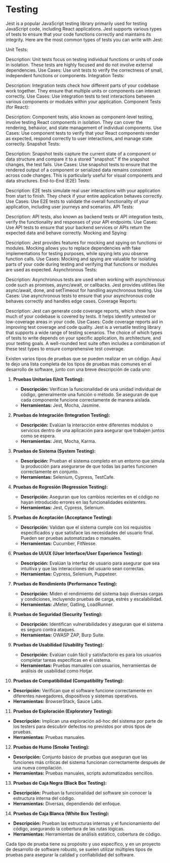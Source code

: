 # Testing

Jest is a popular JavaScript testing library primarily used for testing JavaScript code, including React applications. Jest supports various types of tests to ensure that your code functions correctly and maintains its integrity. Here are the most common types of tests you can write with Jest:

Unit Tests:

Description: Unit tests focus on testing individual functions or units of code in isolation. These tests are highly focused and do not involve external dependencies.
Use Cases: Use unit tests to verify the correctness of small, independent functions or components.
Integration Tests:

Description: Integration tests check how different parts of your codebase work together. They ensure that multiple units or components can interact correctly.
Use Cases: Use integration tests to test interactions between various components or modules within your application.
Component Tests (for React):

Description: Component tests, also known as component-level testing, involve testing React components in isolation. They can cover the rendering, behavior, and state management of individual components.
Use Cases: Use component tests to verify that your React components render as expected, respond correctly to user interactions, and manage state correctly.
Snapshot Tests:

Description: Snapshot tests capture the current state of a component or data structure and compare it to a stored "snapshot." If the snapshot changes, the test fails.
Use Cases: Use snapshot tests to ensure that the rendered output of a component or serialized data remains consistent across code changes. This is particularly useful for visual components and data structures.
End-to-End (E2E) Tests:

Description: E2E tests simulate real user interactions with your application from start to finish. They check if your entire application behaves correctly.
Use Cases: Use E2E tests to validate the overall functionality of your application, including user journeys and scenarios.
API Tests:

Description: API tests, also known as backend tests or API integration tests, verify the functionality and responses of your API endpoints.
Use Cases: Use API tests to ensure that your backend services or APIs return the expected data and behave correctly.
Mocking and Spying:

Description: Jest provides features for mocking and spying on functions or modules. Mocking allows you to replace dependencies with fake implementations for testing purposes, while spying lets you observe function calls.
Use Cases: Mocking and spying are valuable for isolating parts of your code during testing and verifying that functions or modules are used as expected.
Asynchronous Tests:

Description: Asynchronous tests are used when working with asynchronous code such as promises, async/await, or callbacks. Jest provides utilities like async/await, done, and setTimeout for handling asynchronous testing.
Use Cases: Use asynchronous tests to ensure that your asynchronous code behaves correctly and handles edge cases.
Coverage Reports:

Description: Jest can generate code coverage reports, which show how much of your codebase is covered by tests. It helps identify untested or low-coverage areas in your code.
Use Cases: Code coverage reports aid in improving test coverage and code quality.
Jest is a versatile testing library that supports a wide range of testing scenarios. The choice of which types of tests to write depends on your specific application, its architecture, and your testing goals. A well-rounded test suite often includes a combination of these test types to ensure comprehensive test coverage.

Existen varios tipos de pruebas que se pueden realizar en un código. Aquí te dejo una lista completa de los tipos de pruebas más comunes en el desarrollo de software, junto con una breve descripción de cada uno:

1. **Pruebas Unitarias (Unit Testing):**

   - **Descripción:** Verifican la funcionalidad de una unidad individual de código, generalmente una función o método. Se aseguran de que cada componente funcione correctamente de manera aislada.
   - **Herramientas:** Jest, Mocha, Jasmine.

2. **Pruebas de Integración (Integration Testing):**

   - **Descripción:** Evalúan la interacción entre diferentes módulos o servicios dentro de una aplicación para asegurar que trabajen juntos como se espera.
   - **Herramientas:** Jest, Mocha, Karma.

3. **Pruebas de Sistema (System Testing):**

   - **Descripción:** Prueban el sistema completo en un entorno que simula la producción para asegurarse de que todas las partes funcionen correctamente en conjunto.
   - **Herramientas:** Selenium, Cypress, TestCafe.

4. **Pruebas de Regresión (Regression Testing):**

   - **Descripción:** Aseguran que los cambios recientes en el código no hayan introducido errores en las funcionalidades existentes.
   - **Herramientas:** Jest, Cypress, Selenium.

5. **Pruebas de Aceptación (Acceptance Testing):**

   - **Descripción:** Validan que el sistema cumple con los requisitos especificados y que satisface las necesidades del usuario final. Pueden ser pruebas automatizadas o manuales.
   - **Herramientas:** Cucumber, FitNesse.

6. **Pruebas de UI/UX (User Interface/User Experience Testing):**

   - **Descripción:** Evalúan la interfaz de usuario para asegurar que sea intuitiva y que las interacciones del usuario sean correctas.
   - **Herramientas:** Cypress, Selenium, Puppeteer.

7. **Pruebas de Rendimiento (Performance Testing):**

   - **Descripción:** Miden el rendimiento del sistema bajo diversas cargas y condiciones, incluyendo pruebas de carga, estrés y escalabilidad.
   - **Herramientas:** JMeter, Gatling, LoadRunner.

8. **Pruebas de Seguridad (Security Testing):**

   - **Descripción:** Identifican vulnerabilidades y aseguran que el sistema es seguro contra ataques.
   - **Herramientas:** OWASP ZAP, Burp Suite.

9. **Pruebas de Usabilidad (Usability Testing):**

   - **Descripción:** Evalúan cuán fácil y satisfactorio es para los usuarios completar tareas específicas en el sistema.
   - **Herramientas:** Pruebas manuales con usuarios, herramientas de análisis de usabilidad como Hotjar.

10. **Pruebas de Compatibilidad (Compatibility Testing):**

- **Descripción:** Verifican que el software funcione correctamente en diferentes navegadores, dispositivos y sistemas operativos.
- **Herramientas:** BrowserStack, Sauce Labs.

11. **Pruebas de Exploración (Exploratory Testing):**

- **Descripción:** Implican una exploración ad-hoc del sistema por parte de los testers para descubrir defectos no previstos por otros tipos de pruebas.
- **Herramientas:** Pruebas manuales.

12. **Pruebas de Humo (Smoke Testing):**

- **Descripción:** Conjunto básico de pruebas que aseguran que las funciones más críticas del sistema funcionan correctamente después de una nueva compilación.
- **Herramientas:** Pruebas manuales, scripts automatizados sencillos.

13. **Pruebas de Caja Negra (Black Box Testing):**

- **Descripción:** Prueban la funcionalidad del software sin conocer la estructura interna del código.
- **Herramientas:** Diversas, dependiendo del enfoque.

14. **Pruebas de Caja Blanca (White Box Testing):**

- **Descripción:** Prueban las estructuras internas y el funcionamiento del código, asegurando la cobertura de las rutas lógicas.
- **Herramientas:** Herramientas de análisis estático, cobertura de código.

Cada tipo de prueba tiene su propósito y uso específico, y en un proyecto de desarrollo de software robusto, se suelen utilizar múltiples tipos de pruebas para asegurar la calidad y confiabilidad del software.
